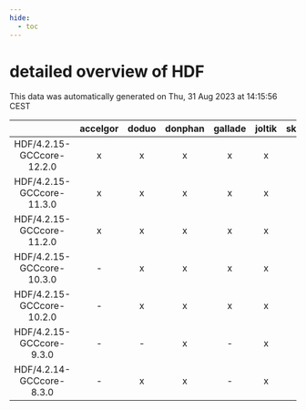 ```yaml
---
hide:
  - toc
---
```


detailed overview of HDF
========================


This data was automatically generated on Thu, 31 Aug 2023 at 14:15:56 CEST  

| |accelgor|doduo|donphan|gallade|joltik|skitty|swalot|victini|
| :---: | :---: | :---: | :---: | :---: | :---: | :---: | :---: | :---: |
|HDF/4.2.15-GCCcore-12.2.0|x|x|x|x|x|x|x|x|
|HDF/4.2.15-GCCcore-11.3.0|x|x|x|x|x|x|x|x|
|HDF/4.2.15-GCCcore-11.2.0|x|x|x|x|x|x|x|x|
|HDF/4.2.15-GCCcore-10.3.0|-|x|x|x|x|x|x|x|
|HDF/4.2.15-GCCcore-10.2.0|-|x|x|x|x|x|x|x|
|HDF/4.2.15-GCCcore-9.3.0|-|-|x|-|x|x|x|x|
|HDF/4.2.14-GCCcore-8.3.0|-|x|x|-|x|x|-|x|
